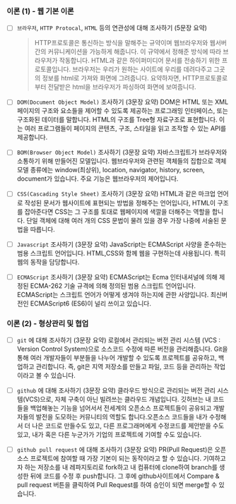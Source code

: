 ### 이론 (1) - 웹 기본 이론
- [ ] `브라우저`, `HTTP Protocal`, `HTML` 등의 연관성에 대해 조사하기 (5문장 요약)
    >HTTP프로토콜은 통신하는 방식을 말해주는 규약이며 웹브라우저와 웹서버간의 커뮤니케이션을 가능하게 해줍니다. 이 규약에서 정해준 방식에 따라 브라우저가 작동합니다. HTML과 같은 하이퍼미디어 문서를 전송하기 위한 프로토콜입니다. 브라우저는 우리가 원하는 사이트에 우리를 데려다주고 그곳의 정보를 html로 가져와 화면에 그려줍니다. 요약하자면, HTTP프로토콜로부터 전달받은 html을 브라우저가 파싱하여 화면에 보여줍니다.

- [ ] `DOM(Document Object Model)` 조사하기 (3문장 요약)
    DOM은 HTML 또는 XML 페이지의 구조와 요소들을 제어할 수 있도록 제공하는 프로그래밍 인터페이스, 또는 구조화된 데이터를 말합니다. HTML의 구조를 Tree형 자료구조로 표현합니다. 이는 여러 프로그램들이 페이지의 콘텐츠, 구조, 스타일을 읽고 조작할 수 있는 API를 제공합니다.

- [ ] `BOM(Browser Object Model)` 조사하기 (3문장 요약)
    자바스크립트가 브라우저와 소통하기 위해 만들어진 모델입니다. 웹브라우저와 관련된 객체들의 집합으로 객체 모델 종류에는 window(최상위), location, navigator, history, screen, document가 있습니다. 주요 기능은 웹브라우저의 제어입니다.

- [ ] `CSS(Cascading Style Sheet)` 조사하기 (3문장 요약)
    HTML과 같은 마크업 언어로 작성된 문서가 웹사이트에 표현되는 방법을 정해주는 언어입니다, HTML이 구조를 잡아준다면 CSS는 그 구조를 토대로 웹페이지에 색깔을 더해주는 역할을 합니다. 단일 객체에 대해 여러 개의 CSS 문법이 물려 있을 경우 가장 나중에 서술된 문법을 따릅니다.

- [ ] `Javascript` 조사하기 (3문장 요약)
    JavaScript는 ECMAScript 사양을 준수하는 범용 스크립트 언어입니다. HTML,CSS와 함께 웹을 구현하는데 사용됩니다. 특히 웹의 동작을 담당합니다.

- [ ] `ECMAScript` 조사하기 (3문장 요약)
    ECMAScript는 Ecma 인터내셔널에 의해 제정된 ECMA-262 기술 규격에 의해 정의된 범용 스크립트 언어입니다. ECMAScript는 스크립트 언어가 어떻게 생겨야 하는지에 관한 사양입니다. 최신버전인 ECMAScript6 (ES6)이 널리 쓰이고 있습니다.



### 이론 (2) - 형상관리 및 협업
- [ ] `git` 에 대해 조사하기 (3문장 요약)
    로컬에서 관리되는 버전 관리 시스템 (VCS : Version Control System)으로 소스코드 수정에 따른 버전을 관리해줍니다. Git을 통해 여러 개발자들이 부분들을 나누어 개발할 수 있도록 프로젝트를 공유하고, 백업하고 관리합니다. 즉, git은 지역 저장소를 만들고 파일, 코드 등을 관리하는 작업이라고 볼 수 있습니다.

- [ ] `github` 에 대해 조사하기 (3문장 요약)
    클라우드 방식으로 관리되는 버전 관리 시스템(VCS)으로, 자체 구축이 아닌 빌려쓰는 클라우드 개념입니다. 깃허브는 내 코드들을 백업해놓는 기능을 넘어서서 전세계의 오픈소스 프로젝트들이 공유되고 개발자들의 발전을 도모하는 커뮤니티의 역할도 합니다.오픈소스 코드들을 내가 수정해서 더 나은 코드로 만들수도 있고, 다른 프로그래머에게 수정코드를 제안받을 수도 있고, 내가 혹은 다른 누군가가 기업의 프로젝트에 기여할 수도 있습니다.

- [ ] `github pull request` 에 대해 조사하기 (3문장 요약)
    PR(Pull Request)은 오픈소스 프로젝트에 참여할 때 가장 기본이 되는 동작이라고 할 수 있습니다. 기여하고자 하는 저장소를 내 레파지토리로 fork하고 내 컴퓨터에 clone하여 branch를 생성한 뒤에 코드를 수정 후 push합니다. 그 후에 github사이트에서 Compare & pull request 버튼을 클릭하여 Pull Request를 하여 승인이 되면 merge할 수 있습니다.
